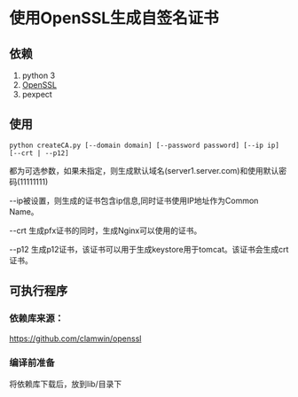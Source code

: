 # 使用OpenSSL生成自签名证书

## 依赖
1. python 3
2. [OpenSSL](http://slproweb.com/products/Win32OpenSSL.html)
3. pexpect


## 使用
```
python createCA.py [--domain domain] [--password password] [--ip ip] [--crt | --p12]
```
都为可选参数，如果未指定，则生成默认域名(server1.server.com)和使用默认密码(11111111)

--ip被设置，则生成的证书包含ip信息,同时证书使用IP地址作为Common Name。

--crt 生成pfx证书的同时，生成Nginx可以使用的证书。

--p12 生成p12证书，该证书可以用于生成keystore用于tomcat。该证书会生成crt证书。

## 可执行程序

### 依赖库来源：

https://github.com/clamwin/openssl

### 编译前准备

将依赖库下载后，放到lib/目录下
